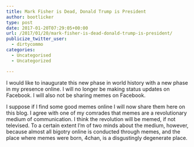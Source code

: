 ```yaml
---
title: Mark Fisher is Dead, Donald Trump is President
author: bootlicker
type: post
date: 2017-01-20T07:29:05+00:00
url: /2017/01/20/mark-fisher-is-dead-donald-trump-is-president/
publicize_twitter_user:
  - dirtycommo
categories:
  - Uncategorised
  - Uncategorized

---
```

I would like to inaugurate this new phase in world history with a new phase in my presence online. I will no longer be making status updates on Facebook. I will also not be sharing memes on Facebook.

I suppose if I find some good memes online I will now share them here on this blog. I agree with one of my comrades that memes are a revolutionary medium of communication. I think the revolution will be memed, if not televised. To a certain extent I&#8217;m of two minds about the medium, however, because almost all bigotry online is conducted through memes, and the place where memes were born, 4chan, is a disgustingly degenerate place.